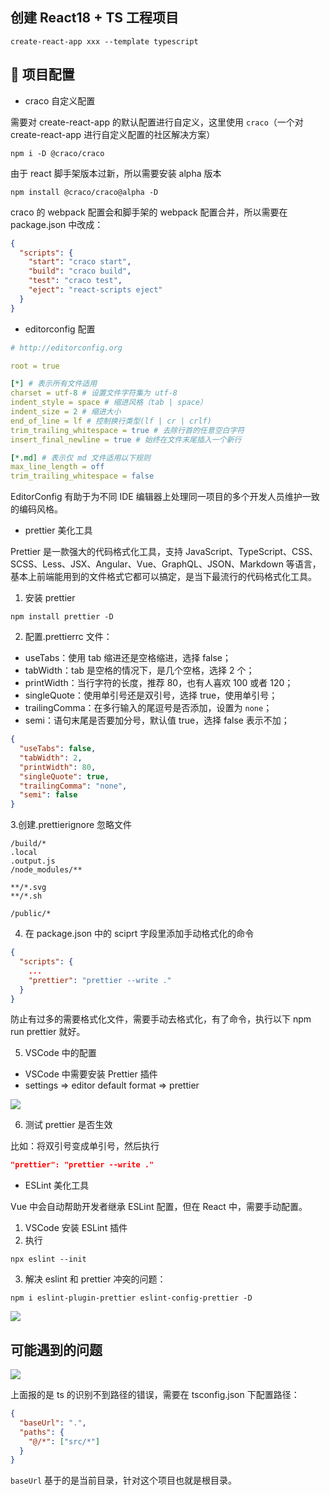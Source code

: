 ## 创建 React18 + TS 工程项目

```shell
create-react-app xxx --template typescript
```

## 🚀 项目配置

- craco 自定义配置

需要对 create-react-app 的默认配置进行自定义，这里使用 `craco`（一个对 create-react-app 进行自定义配置的社区解决方案）

```shell
npm i -D @craco/craco
```

由于 react 脚手架版本过新，所以需要安装 alpha 版本

```shell
npm install @craco/craco@alpha -D
```

craco 的 webpack 配置会和脚手架的 webpack 配置合并，所以需要在 package.json 中改成：

```json
{
  "scripts": {
    "start": "craco start",
    "build": "craco build",
    "test": "craco test",
    "eject": "react-scripts eject"
  }
}
```

- editorconfig 配置

```yaml
# http://editorconfig.org

root = true

[*] # 表示所有文件适用
charset = utf-8 # 设置文件字符集为 utf-8
indent_style = space # 缩进风格（tab | space）
indent_size = 2 # 缩进大小
end_of_line = lf # 控制换行类型(lf | cr | crlf)
trim_trailing_whitespace = true # 去除行首的任意空白字符
insert_final_newline = true # 始终在文件末尾插入一个新行

[*.md] # 表示仅 md 文件适用以下规则
max_line_length = off
trim_trailing_whitespace = false
```

EditorConfig 有助于为不同 IDE 编辑器上处理同一项目的多个开发人员维护一致的编码风格。

- prettier 美化工具

Prettier 是一款强大的代码格式化工具，支持 JavaScript、TypeScript、CSS、SCSS、Less、JSX、Angular、Vue、GraphQL、JSON、Markdown 等语言，基本上前端能用到的文件格式它都可以搞定，是当下最流行的代码格式化工具。

1. 安装 prettier

```shell
npm install prettier -D
```

2. 配置.prettierrc 文件：

- useTabs：使用 tab 缩进还是空格缩进，选择 false；
- tabWidth：tab 是空格的情况下，是几个空格，选择 2 个；
- printWidth：当行字符的长度，推荐 80，也有人喜欢 100 或者 120；
- singleQuote：使用单引号还是双引号，选择 true，使用单引号；
- trailingComma：在多行输入的尾逗号是否添加，设置为 `none`；
- semi：语句末尾是否要加分号，默认值 true，选择 false 表示不加；

```json
{
  "useTabs": false,
  "tabWidth": 2,
  "printWidth": 80,
  "singleQuote": true,
  "trailingComma": "none",
  "semi": false
}
```

3.创建.prettierignore 忽略文件

```
/build/*
.local
.output.js
/node_modules/**

**/*.svg
**/*.sh

/public/*
```

4. 在 package.json 中的 sciprt 字段里添加手动格式化的命令

```json
{
  "scripts": {
    ...
    "prettier": "prettier --write ."
  }
}
```

防止有过多的需要格式化文件，需要手动去格式化，有了命令，执行以下 npm run prettier 就好。

5. VSCode 中的配置

- VSCode 中需要安装 Prettier 插件
- settings => editor default format => prettier

![](https://s2.loli.net/2023/02/28/RZMVBdUHY8mqnwT.png)

6. 测试 prettier 是否生效

比如：将双引号变成单引号，然后执行

```json
"prettier": "prettier --write ."
```

- ESLint 美化工具

Vue 中会自动帮助开发者继承 ESLint 配置，但在 React 中，需要手动配置。

1. VSCode 安装 ESLint 插件
2. 执行

```shell
npx eslint --init
```

3. 解决 eslint 和 prettier 冲突的问题：

```shell
npm i eslint-plugin-prettier eslint-config-prettier -D
```

![](https://s2.loli.net/2023/02/28/pt3h6kg4OqjlFTr.png)

## 可能遇到的问题

![](https://s2.loli.net/2023/02/28/6OifhjnSbaJGLyw.png)

上面报的是 ts 的识别不到路径的错误，需要在 tsconfig.json 下配置路径：

```json
{
  "baseUrl": ".",
  "paths": {
    "@/*": ["src/*"]
  }
}
```

`baseUrl` 基于的是当前目录，针对这个项目也就是根目录。
